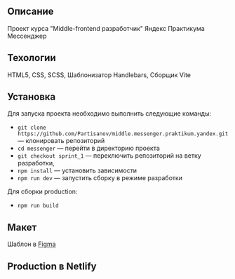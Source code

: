 ##  Описание
Проект курса "Middle-frontend разработчик" Яндекс Практикума 
Мессенджер

## Техологии
HTML5, CSS, SCSS, 
Шаблонизатор Handlebars, 
Сборщик Vite
## Установка 

Для запуска проекта необходимо выполнить следующие команды:

- `git clone https://github.com/Partisanov/middle.messenger.praktikum.yandex.git` — клонировать репозиторий
- `cd messenger` — перейти в директорию проекта
- `git checkout sprint_1` — переключить репозиторий на ветку разработки,
- `npm install` — установить зависимости
- `npm run dev` — запустить сборку в режиме разработки

Для сборки production:

- `npm run build`

## Макет
Шаблон в [Figma](https://www.figma.com/file/jF5fFFzgGOxQeB4CmKWTiE/Chat_external_link?node-id=0%3A1)

## Production в Netlify